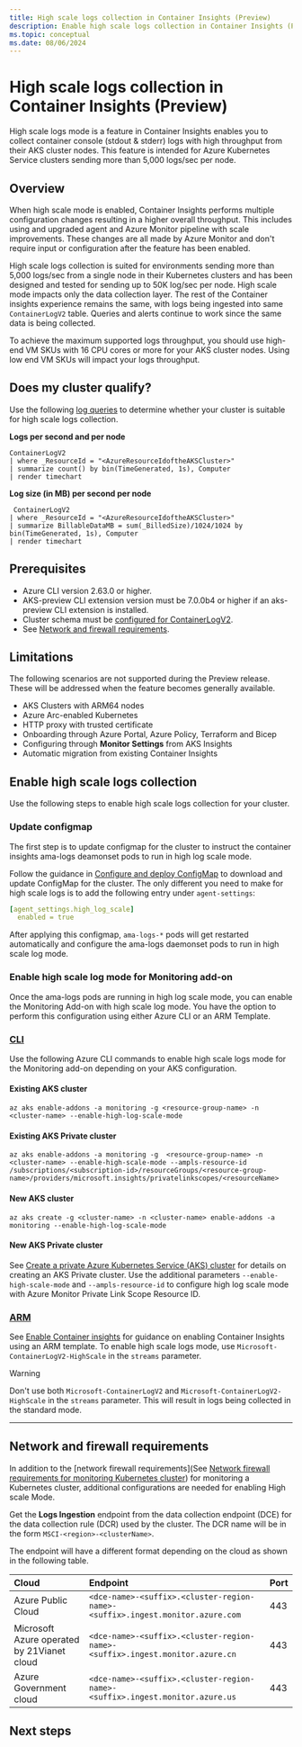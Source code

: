 ```yaml
---
title: High scale logs collection in Container Insights (Preview) 
description: Enable high scale logs collection in Container Insights (Preview).
ms.topic: conceptual
ms.date: 08/06/2024
---
```


# High scale logs collection in Container Insights (Preview) 
High scale logs mode is a feature in Container Insights enables you to collect container console (stdout & stderr) logs with high throughput from their AKS cluster nodes. This feature is intended for Azure Kubernetes Service clusters sending more than 5,000 logs/sec per node.

## Overview
When high scale mode is enabled, Container Insights performs multiple configuration changes resulting in a higher overall throughput. This includes using and upgraded agent and Azure Monitor pipeline with scale improvements. These changes are all made by Azure Monitor and don't require input or configuration after the feature has been enabled.   

High scale logs collection is suited for environments sending more than 5,000 logs/sec from a single node in their Kubernetes clusters and has been designed and tested for sending up to 50K log/sec per node.  High scale mode impacts only the data collection layer. The rest of the Container insights experience remains the same, with logs being ingested into same `ContainerLogV2` table. Queries and alerts continue to work since the same data is being collected.

To achieve the maximum supported logs throughput, you should use high-end VM SKUs with 16 CPU cores or more for your AKS cluster nodes. Using low end VM SKUs will impact your logs throughput.  

## Does my cluster qualify?
Use the following [log queries](../logs/log-query-overview.md) to determine whether your cluster is suitable for high scale logs collection. 

**Logs per second and per node**

```kql
ContainerLogV2 
| where _ResourceId = "<AzureResourceIdoftheAKSCluster>" 
| summarize count() by bin(TimeGenerated, 1s), Computer 
| render timechart 
```

**Log size (in MB) per second per node**

```kusto
 ContainerLogV2 
| where _ResourceId = "<AzureResourceIdoftheAKSCluster>"
| summarize BillableDataMB = sum(_BilledSize)/1024/1024 by bin(TimeGenerated, 1s), Computer 
| render timechart 
```

## Prerequisites 

- Azure CLI version 2.63.0 or higher.
- AKS-preview CLI extension version must be 7.0.0b4 or higher if an aks-preview CLI extension is installed.
- Cluster schema must be [configured for ContainerLogV2](./container-insights-logs-schema.md#enable-the-containerlogv2-schema).
- See [Network and firewall requirements](#network-and-firewall-requirements).

## Limitations 

The following scenarios are not supported during the Preview release. These will be addressed when the feature becomes generally available.

- AKS Clusters with ARM64 nodes 
- Azure Arc-enabled Kubernetes
- HTTP proxy with trusted certificate
- Onboarding through Azure Portal, Azure Policy, Terraform and Bicep 
- Configuring through **Monitor Settings** from AKS Insights  
- Automatic migration from existing Container Insights   

## Enable high scale logs collection
Use the following steps to enable high scale logs collection for your cluster.

### Update configmap
The first step is to update configmap for the cluster to instruct the container insights ama-logs deamonset pods to run in high log scale mode. 

Follow the guidance in [Configure and deploy ConfigMap](./container-insights-data-collection-configmap.md#configure-and-deploy-configmap) to download and update ConfigMap for the cluster. The only different you need to make for high scale logs is to add the following entry under `agent-settings`: 

```yml
[agent_settings.high_log_scale] 
  enabled = true 
```

After applying this configmap, `ama-logs-*` pods will get restarted automatically and configure the ama-logs daemonset pods to run in high scale log mode. 

### Enable high scale log mode for Monitoring add-on
Once the ama-logs pods are running in high log scale mode, you can enable the Monitoring Add-on with high scale log mode. You have the option to perform this configuration using either Azure CLI or an ARM Template.

### [CLI](#tab/cli)
Use the following Azure CLI commands to enable high scale logs mode for the Monitoring add-on depending on your AKS configuration.

#### Existing AKS cluster

```azurecli
az aks enable-addons -a monitoring -g <resource-group-name> -n <cluster-name> --enable-high-log-scale-mode  
```

#### Existing AKS Private cluster

```azurecli
az aks enable-addons -a monitoring -g  <resource-group-name> -n <cluster-name> --enable-high-scale-mode --ampls-resource-id /subscriptions/<subscription-id>/resourceGroups/<resource-group-name>/providers/microsoft.insights/privatelinkscopes/<resourceName> 
```

#### New AKS cluster

```azurecli
az aks create -g <cluster-name> -n <cluster-name> enable-addons -a monitoring --enable-high-log-scale-mode  
```

#### New AKS Private cluster
See [Create a private Azure Kubernetes Service (AKS) cluster](/azure/aks/private-clusters?tabs=azure-portal) for details on creating an AKS Private cluster. Use the additional parameters `--enable-high-scale-mode` and `--ampls-resource-id` to configure high log scale mode with Azure Monitor Private Link Scope Resource ID. 



### [ARM](#tab/arm)
See [Enable Container insights](./kubernetes-monitoring-enable.md?tabs=arm#enable-container-insights) for guidance on enabling Container Insights using an ARM template. To enable high scale logs mode, use `Microsoft-ContainerLogV2-HighScale` in the `streams` parameter.

> [!WARNING]
> Don't use both `Microsoft-ContainerLogV2` and `Microsoft-ContainerLogV2-HighScale` in the `streams` parameter. This will result in logs being collected in the standard mode.

---

## Network and firewall requirements
In addition to the [network firewall requirements](See [Network firewall requirements for monitoring Kubernetes cluster](./kubernetes-monitoring-firewall.md)) for monitoring a Kubernetes cluster, additional configurations are needed for enabling High scale Mode. 

Get the **Logs Ingestion** endpoint from the data collection endpoint (DCE) for the data collection rule (DCR) used by the cluster. The DCR name will be in the form `MSCI-<region>-<clusterName>`.  

The endpoint will have a different format depending on the cloud as shown in the following table.

| Cloud | Endpoint | Port |
|:---|:--|:--|
| Azure Public Cloud | `<dce-name>-<suffix>.<cluster-region-name>-<suffix>.ingest.monitor.azure.com` | 443 |
| Microsoft Azure operated by 21Vianet cloud | `<dce-name>-<suffix>.<cluster-region-name>-<suffix>.ingest.monitor.azure.cn` | 443 |
| Azure Government cloud | `<dce-name>-<suffix>.<cluster-region-name>-<suffix>.ingest.monitor.azure.us` | 443 |


## Next steps


